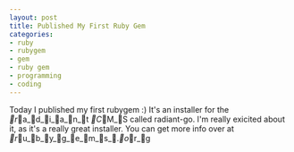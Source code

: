 ```yaml
---
layout: post
title: Published My First Ruby Gem
categories:
- ruby
- rubygem
- gem
- ruby gem
- programming
- coding
---
```

Today I published my first rubygem :) It's an installer for the _r_a_d_i_a_n_t
_C_M_S called radiant-go. I'm really exicited about it, as it's a
really great installer. You can get more info over at _r_u_b_y_g_e_m_s_._o_r_g
